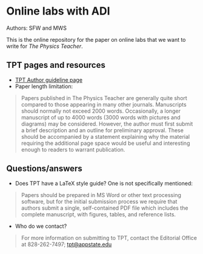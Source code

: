 # Online labs with ADI

Authors:  SFW and MWS

This is the online repository for the paper on online labs that we want to write for _The Physics Teacher_.

## TPT pages and resources

- [TPT Author guideline page](https://www.aapt.org/publications/tptauthors.cfm)
- Paper length limitation:

> Papers published in The Physics Teacher are generally quite short compared to those appearing in many other journals. Manuscripts should normally not exceed 2000 words. Occasionally, a longer manuscript of up to 4000 words (3000 words with pictures and diagrams) may be considered. However, the author must first submit a brief description and an outline for preliminary approval. These should be accompanied by a statement explaining why the material requiring the additional page space would be useful and interesting enough to readers to warrant publication.


## Questions/answers

- Does TPT have a LaTeX style guide? One is not specifically mentioned:

> Papers should be prepared in MS Word or other text processing software, but for the initial submission process we require that authors submit a single, self-contained PDF file which includes the complete manuscript, with figures, tables, and reference lists.

- Who do we contact?

> For more information on submitting to TPT, contact the Editorial Office at 828-262-7497; tpt@appstate.edu
